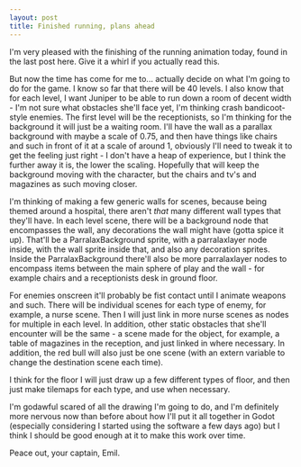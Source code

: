 ```yaml
---
layout: post
title: Finished running, plans ahead
---
```


I'm very pleased with the finishing of the running animation today, found in the last post here. Give it a whirl if you actually read this.

But now the time has come for me to... actually decide on what I'm going to do for the game. I know so far that there will be 40 levels. I also know that for each level, I want Juniper to be able to run down a room of decent width - I'm not sure what obstacles she'll face yet, I'm thinking crash bandicoot-style enemies. The first level will be the receptionists, so I'm thinking for the background it will just be a waiting room. I'll have the wall as a parallax background with maybe a scale of 0.75, and then have things like chairs and such in front of it at a scale of around 1, obviously I'll need to tweak it to get the feeling just right - I don't have a heap of experience, but I think the further away it is, the lower the scaling. Hopefully that will keep the background moving with the character, but the chairs and tv's and magazines as such moving closer.

I'm thinking of making a few generic walls for scenes, because being themed around a hospital, there aren't *that* many different wall types that they'll have. In each level scene, there will be a background node that encompasses the wall, any decorations the wall might have (gotta spice it up). That'll be a ParralaxBackground sprite, with a parralaxlayer node inside, with the wall sprite inside that, and also any decoration sprites. Inside the ParralaxBackground there'll also be more parralaxlayer nodes to encompass items between the main sphere of play and the wall - for example chairs and a receptionists desk in ground floor.

For enemies onscreen it'll probably be fist contact until I animate weapons and such. There will be individual scenes for each type of enemy, for example, a nurse scene. Then I will just link in more nurse scenes as nodes for multiple in each level. In addition, other static obstacles that she'll encounter will be the same - a scene made for the object, for example, a table of magazines in the reception, and just linked in where necessary. In addition, the red bull will also just be one scene (with an extern variable to change the destination scene each time).

I think for the floor I will just draw up a few different types of floor, and then just make tilemaps for each type, and use when necessary.

I'm godawful scared of all the drawing I'm going to do, and I'm definitely more nervous now than before about how I'll put it all together in Godot (especially considering I started using the software a few days ago) but I think I should be good enough at it to make this work over time.

Peace out,
your captain,
Emil.
